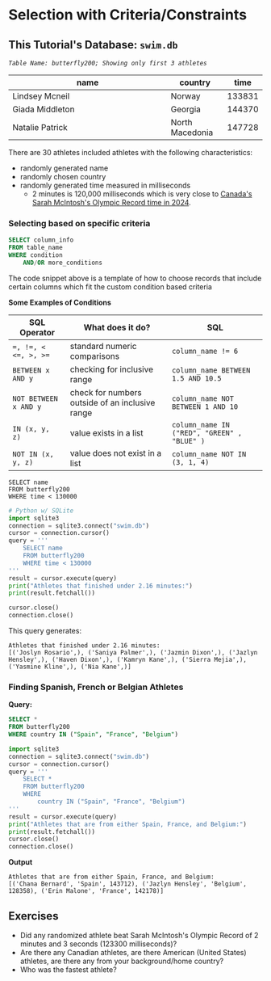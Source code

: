 # Selection with Criteria/Constraints

## This Tutorial's Database: `swim.db`

_`Table Name: butterfly200; Showing only first 3 athletes`_

<table data-full-width="true"><thead><tr><th width="298">name</th><th>country</th><th>time</th></tr></thead><tbody><tr><td>Lindsey Mcneil</td><td>Norway</td><td>133831</td></tr><tr><td>Giada Middleton</td><td>Georgia</td><td>144370</td></tr><tr><td>Natalie Patrick</td><td>North Macedonia</td><td>147728</td></tr></tbody></table>

There are 30 athletes included athletes with the following characteristics:

* randomly generated name
* randomly chosen country
* randomly generated time measured in milliseconds
  * 2 minutes is 120,000 milliseconds which is very close to [Canada's Sarah McIntosh's Olympic Record time in 2024](https://www.saanichnews.com/sports/canadian-summer-mcintosh-wins-gold-in-200-metre-butterfly-at-paris-olympics-7467374).

### Selecting based on specific criteria

```sql
SELECT column_info
FROM table_name
WHERE condition
    AND/OR more_conditions
```

The code snippet above is a template of how to choose records that include certain columns which fit the custom condition based criteria

**Some Examples of Conditions**

| SQL Operator          | What does it do?                                | SQL                                         |
| --------------------- | ----------------------------------------------- | ------------------------------------------- |
| `=, !=, < <=, >, >=`  | standard numeric comparisons                    | `column_name != 6`                          |
| `BETWEEN x AND y`     | checking for inclusive range                    | `column_name BETWEEN 1.5 AND 10.5`          |
| `NOT BETWEEN x AND y` | check for numbers outside of an inclusive range | `column_name NOT BETWEEN 1 AND 10`          |
| `IN (x, y, z)`        | value exists in a list                          | `column_name IN ("RED", "GREEN" , "BLUE" )` |
| `NOT IN (x, y, z)`    | value does not exist in a list                  | `column_name NOT IN (3, 1, 4)`              |

```plsql
SELECT name
FROM butterfly200
WHERE time < 130000
```

```python
# Python w/ SQLite
import sqlite3
connection = sqlite3.connect("swim.db")
cursor = connection.cursor()
query = '''
    SELECT name
    FROM butterfly200
    WHERE time < 130000
'''
result = cursor.execute(query)
print("Athletes that finished under 2.16 minutes:")
print(result.fetchall())

cursor.close()
connection.close()
```

This query generates:

```
Athletes that finished under 2.16 minutes:
[('Joslyn Rosario',), ('Saniya Palmer',), ('Jazmin Dixon',), ('Jazlyn Hensley',), ('Haven Dixon',), ('Kamryn Kane',), ('Sierra Mejia',), ('Yasmine Kline',), ('Nia Kane',)]
```

### Finding Spanish, French or Belgian Athletes

**Query:**

```sql
SELECT *
FROM butterfly200
WHERE country IN ("Spain", "France", "Belgium")
```

```python
import sqlite3
connection = sqlite3.connect("swim.db")
cursor = connection.cursor()
query = '''
    SELECT *
    FROM butterfly200
    WHERE 
        country IN ("Spain", "France", "Belgium")
'''
result = cursor.execute(query)
print("Athletes that are from either Spain, France, and Belgium:")
print(result.fetchall())
cursor.close()
connection.close()
```

**Output**

```
Athletes that are from either Spain, France, and Belgium:
[('Chana Bernard', 'Spain', 143712), ('Jazlyn Hensley', 'Belgium', 128358), ('Erin Malone', 'France', 142178)]
```

## Exercises

* Did any randomized athlete beat Sarah McIntosh's Olympic Record of 2 minutes and 3 seconds (123300 milliseconds)?
* Are there any Canadian athletes, are there American (United States) athletes, are there any from your background/home country?
* Who was the fastest athlete?
